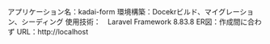 アプリケーション名：kadai-form
環境構築：Docekrビルド、マイグレーション、シーディング
使用技術：　Laravel Framework 8.83.8
ER図：作成間に合わず
URL：http://localhost
